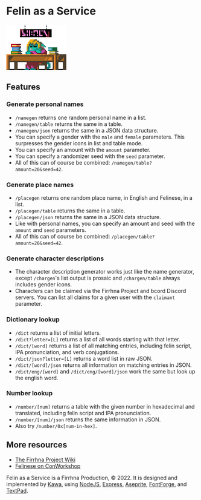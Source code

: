 # Felin as a Service

![Sleeping librarian](public/librarian.gif)

## Features

### Generate personal names
* `/namegen` returns one random personal name in a list.
* `/namegen/table` returns the same in a table.
* `/namegen/json` returns the same in a JSON data structure.
* You can specify a gender with the `male` and `female` parameters. This surpresses the gender icons in list and table mode.
* You can specify an amount with the `amount` parameter.
* You can specify a randomizer seed with the `seed` parameter.
* All of this can of course be combined: `/namegen/table?amount=20&seed=42`.

### Generate place names
* `/placegen` returns one random place name, in English and Felinese, in a list.
* `/placegen/table` returns the same in a table.
* `/placegen/json` returns the same in a JSON data structure.
* Like with personal names, you can specify an amount and seed with the `amount` and `seed` parameters.
* All of this can of course be combined: `/placegen/table?amount=20&seed=42`.

### Generate character descriptions
* The character description generator works just like the name generator, except `/chargen`'s list output is prosaic and `/chargen/table` always includes gender icons.
* Characters can be claimed via the Firrhna Project and bcord Discord servers. You can list all claims for a given user with the `claimant` parameter.

### Dictionary lookup
* `/dict` returns a list of initial letters.
* `/dict?letter=[L]` returns a list of all words starting with that letter.
* `/dict/[word]` returns a list of all matching entries, including felin script, IPA pronunciation, and verb conjugations.
* `/dict/json?letter=[L]` returns a word list in raw JSON.
* `/dict/[word]/json` returns all information on matching entries in JSON.
* `/dict/eng/[word]` and `/dict/eng/[word]/json` work the same but look up the english word.

### Number lookup
* `/number/[num]` returns a table with the given number in hexadecimal and translated, including felin script and IPA pronunciation.
* `/number/[num]/json` returns the same information in JSON.
* Also try `/number/0x[num-in-hex]`.

## More resources
* [The Firrhna Project Wiki](https://firrhna-project.fandom.com/)
* [Felinese on ConWorkshop](https://www.conworkshop.com/view_language.php?l=FEL)


Felin as a Service is a Firrhna Production, © 2022. It is designed and implemented by [Kawa](https://helmet.kafuka.org/logopending), using [NodeJS](https://nodejs.dev/), [Express](https://expressjs.com/), [Aseprite](http://aseprite.org/), [FontForge](https://fontforge.org/), and [TextPad](https://textpad.com/).

